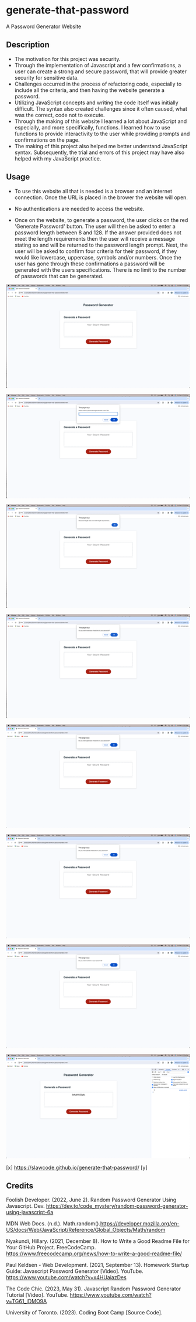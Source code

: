 # generate-that-password
A Password Generator Website

## Description 

- The motivation for this project was security. 
- Through the implementation of Javascript and a few confirmations, a user can create a strong and secure password, that will provide greater security for sensitive data. 
- Challenges occurred in the process of refactoring code, especially to include all the criteria, and then having the website generate a password. 
- Utilizing JavaScript concepts and writing the code itself was initially difficult. The syntax also created challenges since it often caused, what was the correct, code not to execute. 
- Through the making of this website I learned a lot about JavaScript and especially, and more specifically, functions. I learned how to use functions to provide interactivity to the user while providing prompts and confirmations on the page. 
- The making of this project also helped me better understand JavaScript syntax. Subsequently, the trial and errors of this project may have also helped with my JavaScript practice. 

## Usage

- To use this website all that is needed is a browser and an internet connection. Once the URL is placed in the brower the website will open.

- No authentications are needed to access the website.

- Once on the website, to generate a password, the user clicks on the red 'Generate Password' button. The user will then be asked to enter a password length between 8 and 128. If the answer provided does not meet the length requirements then the user will receive a message stating so and will be returned to the password length prompt. Next, the user will be asked to confirm four criteria for their password, if they would like lowercase, uppercase, symbols and/or numbers. Once the user has gone through these confirmations a password will be generated with the users specifications. There is no limit to the number of passwords that can be generated.

![Screenshot of Password Generator website open in browser](./assets/images/01-screenshot.png)

![Screenshot of Password Generator website open in browser with password length prompt](./assets/images/02-screenshot.png)

![Screenshot of Password Generator website open in browser with prompt that password did not meet length requirements](./assets/images/03-screenshot.png)

![Screenshot of Password Generator website open in browser with lowercase confirmation](./assets/images/04-screenshot.png)

![Screenshot of Password Generator website open in browser with uppercase confirmation](./assets/images/05-screenshot.png)

![Screenshot of Password Generator website open in browser with special characters confirmation](./assets/images/06-screenshot.png)

![Screenshot of Password Generator website open in browser with numbers confirmation](./assets/images/07-screenshot.png)

![Screenshot of Password Generator website open in browser with a password generated and console log open](./assets/images/08-screenshot.png)

[x] https://slawcode.github.io/generate-that-password/ [y]

## Credits

Foolish Developer. (2022, June 2). Random Password Generator Using Javascript. Dev. https://dev.to/code_mystery/random-password-generator-using-javascript-6a

MDN Web Docs. (n.d.). Math.random().https://developer.mozilla.org/en-US/docs/Web/JavaScript/Reference/Global_Objects/Math/random

Nyakundi, Hillary. (2021, December 8). How to Write a Good Readme File for Your GitHub Project. FreeCodeCamp. https://www.freecodecamp.org/news/how-to-write-a-good-readme-file/

Paul Keldsen - Web Development. (2021, September 13). Homework Startup Guide: Javascript Password Generator [Video]. YouTube. https://www.youtube.com/watch?v=x4HUaiazDes 

The Code Chic. (2023, May 31). Javascript Random Password Generator Tutorial [Video]. YouTube. https://www.youtube.com/watch?v=TG61_iDMO9A 

University of Toronto. (2023). Coding Boot Camp [Source Code].